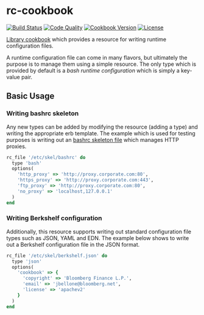 # rc-cookbook
[![Build Status](https://img.shields.io/travis/johnbellone/rc-cookbook.svg)](https://travis-ci.org/johnbellone/rc-cookbook)
[![Code Quality](https://img.shields.io/codeclimate/github/johnbellone/rc-cookbook.svg)](https://codeclimate.com/github/johnbellone/rc-cookbook)
[![Cookbook Version](https://img.shields.io/cookbook/v/rc.svg)](https://supermarket.chef.io/cookbooks/rc)
[![License](https://img.shields.io/badge/license-Apache_2-blue.svg)](https://www.apache.org/licenses/LICENSE-2.0)

[Library cookbook][0] which provides a resource for writing
runtime configuration files.

A runtime configuration file can come in many flavors, but ultimately
the purpose is to manage them using a simple resource. The only type
which is provided by default is a _bash runtime configuration_ which
is simply a key-value pair.

## Basic Usage

### Writing bashrc skeleton
Any new types can be added by modifying the resource (adding a type)
and writing the appropriate erb template. The example which is used
for testing purposes is writing out an [bashrc skeleton file][1] which
manages HTTP proxies.
```ruby
rc_file '/etc/skel/bashrc' do
  type 'bash'
  options(
    'http_proxy' => 'http://proxy.corporate.com:80',
    'https_proxy' => 'http://proxy.corporate.com:443',
    'ftp_proxy' => 'http://proxy.corporate.com:80',
    'no_proxy' => 'localhost,127.0.0.1'
  )
end
```
### Writing Berkshelf configuration
Additionally, this resource supports writing out standard configuration
file types such as JSON, YAML and EDN. The example below shows to write
out a Berkshelf configuration file in the JSON format.
```ruby
rc_file '/etc/skel/berkshelf.json' do
  type 'json'
  options(
    'cookbook' => {
      'copyright' => 'Bloomberg Finance L.P.',
      'email' => 'jbellone@bloomberg.net',
      'license' => 'apachev2'
    }
  )
end
```

[0]: http://blog.vialstudios.com/the-environment-cookbook-pattern#thelibrarycookbook
[1]: http://www.linfo.org/etc_skel.html
